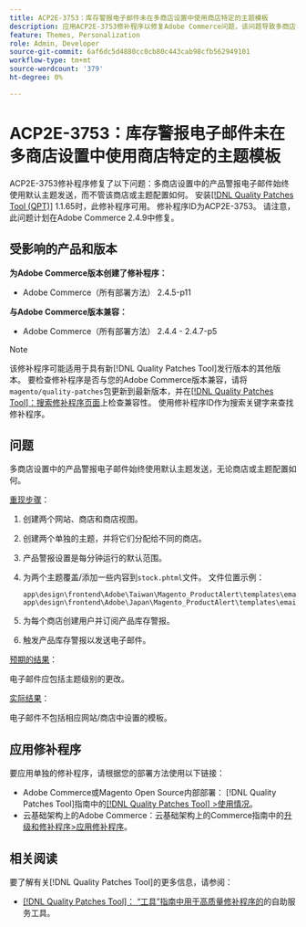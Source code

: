 ```yaml
---
title: ACP2E-3753：库存警报电子邮件未在多商店设置中使用商店特定的主题模板
description: 应用ACP2E-3753修补程序以修复Adobe Commerce问题，该问题导致多商店设置中的产品警报电子邮件始终使用默认主题发送，而不管该商店或主题配置如何。
feature: Themes, Personalization
role: Admin, Developer
source-git-commit: 6af6dc5d4880cc0cb80c443cab98cfb562949101
workflow-type: tm+mt
source-wordcount: '379'
ht-degree: 0%

---
```



# ACP2E-3753：库存警报电子邮件未在多商店设置中使用商店特定的主题模板

ACP2E-3753修补程序修复了以下问题：多商店设置中的产品警报电子邮件始终使用默认主题发送，而不管该商店或主题配置如何。 安装[[!DNL Quality Patches Tool (QPT)]](/help/tools/quality-patches-tool/quality-patches-tool-to-self-serve-quality-patches.md) 1.1.65时，此修补程序可用。 修补程序ID为ACP2E-3753。 请注意，此问题计划在Adobe Commerce 2.4.9中修复。

## 受影响的产品和版本

**为Adobe Commerce版本创建了修补程序：**

* Adobe Commerce（所有部署方法） 2.4.5-p11

**与Adobe Commerce版本兼容：**

* Adobe Commerce（所有部署方法） 2.4.4 - 2.4.7-p5

>[!NOTE]
>
>该修补程序可能适用于具有新[!DNL Quality Patches Tool]发行版本的其他版本。 要检查修补程序是否与您的Adobe Commerce版本兼容，请将`magento/quality-patches`包更新到最新版本，并在[[!DNL Quality Patches Tool]：搜索修补程序页面](https://experienceleague.adobe.com/tools/commerce-quality-patches/index.html)上检查兼容性。 使用修补程序ID作为搜索关键字来查找修补程序。

## 问题

多商店设置中的产品警报电子邮件始终使用默认主题发送，无论商店或主题配置如何。

<u>重现步骤</u>：

1. 创建两个网站、商店和商店视图。
1. 创建两个单独的主题，并将它们分配给不同的商店。
1. 产品警报设置是每分钟运行的默认范围。
1. 为两个主题覆盖/添加一些内容到`stock.phtml`文件。 文件位置示例：

   ```
   app\design\frontend\Adobe\Taiwan\Magento_ProductAlert\templates\email\stock.phtml
   app\design\frontend\Adobe\Japan\Magento_ProductAlert\templates\email\stock.phtml
   ```

1. 为每个商店创建用户并订阅产品库存警报。
1. 触发产品库存警报以发送电子邮件。

<u>预期的结果</u>：

电子邮件应包括主题级别的更改。

<u>实际结果</u>：

电子邮件不包括相应网站/商店中设置的模板。

## 应用修补程序

要应用单独的修补程序，请根据您的部署方法使用以下链接：

* Adobe Commerce或Magento Open Source内部部署： [!DNL Quality Patches Tool]指南中的[[!DNL Quality Patches Tool] >使用情况](/help/tools/quality-patches-tool/usage.md)。
* 云基础架构上的Adobe Commerce：云基础架构上的Commerce指南中的[升级和修补程序>应用修补程序](https://experienceleague.adobe.com/docs/commerce-cloud-service/user-guide/develop/upgrade/apply-patches.html)。

## 相关阅读

要了解有关[!DNL Quality Patches Tool]的更多信息，请参阅：

* [[!DNL Quality Patches Tool]： “工具”指南中用于高质量修补程序的](/help/tools/quality-patches-tool/quality-patches-tool-to-self-serve-quality-patches.md)的自助服务工具。
